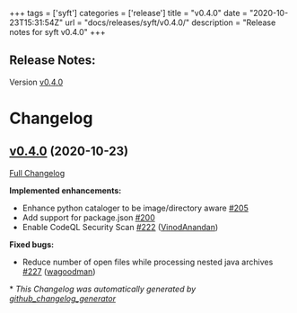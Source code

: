 +++
tags = ['syft']
categories = ['release']
title = "v0.4.0"
date = "2020-10-23T15:31:54Z"
url = "docs/releases/syft/v0.4.0/"
description = "Release notes for syft v0.4.0"
+++

## Release Notes:
Version [v0.4.0](https://github.com/anchore/syft/releases/tag/v0.4.0)

# Changelog

## [v0.4.0](https://github.com/anchore/syft/tree/v0.4.0) (2020-10-23)

[Full Changelog](https://github.com/anchore/syft/compare/v0.3.0...v0.4.0)

**Implemented enhancements:**

- Enhance python cataloger to be image/directory aware [\#205](https://github.com/anchore/syft/issues/205)
- Add support for package.json [\#200](https://github.com/anchore/syft/issues/200)
- Enable CodeQL Security Scan [\#222](https://github.com/anchore/syft/pull/222) ([VinodAnandan](https://github.com/VinodAnandan))

**Fixed bugs:**

- Reduce number of open files while processing nested java archives [\#227](https://github.com/anchore/syft/pull/227) ([wagoodman](https://github.com/wagoodman))



\* *This Changelog was automatically generated by [github_changelog_generator](https://github.com/github-changelog-generator/github-changelog-generator)*
